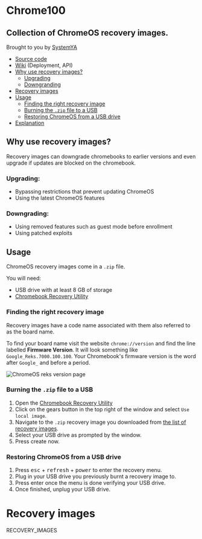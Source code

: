 # Chrome100

## Collection of ChromeOS recovery images.

Brought to you by [SystemYA](https://github.com/sysce)

- [Source code](https://github.com/sysce/chrome100)
- [Wiki](https://github.com/sysce/chrome100/wiki) (Deployment, API)
- [Why use recovery images?](#why-use-recovery-images)
  - [Upgrading](#upgrading)
  - [Downgranding](#downgrading)
- [Recovery images](#recovery-images)
- [Usage](#usage)
  - [Finding the right recovery image](#finding-the-right-recovery-image)
  - [Burning the `.zip` file to a USB](#burning-the-zip-file-to-a-usb)
  - [Restoring ChromeOS from a USB drive](#restoring-chromeos-from-a-usb-drive)
- [Explanation](#explanation)

## Why use recovery images?

Recovery images can downgrade chromebooks to earlier versions and even upgrade if updates are blocked on the chromebook.

### Upgrading:

- Bypassing restrictions that prevent updating ChromeOS
- Using the latest ChromeOS features

### Downgrading:

- Using removed features such as guest mode before enrollment
- Using patched exploits

## Usage

ChromeOS recovery images come in a `.zip` file.

You will need:

- USB drive with at least 8 GB of storage
- [Chromebook Recovery Utility](https://chrome.google.com/webstore/detail/chromebook-recovery-utili/pocpnlppkickgojjlmhdmidojbmbodfm)

### Finding the right recovery image

Recovery images have a code name associated with them also referred to as the board name.

To find your board name visit the website `chrome://version` and find the line labelled **Firmware Version**. It will look something like `Google_Reks.7000.100.100`. Your Chromebook's firmware version is the word after `Google_` and before a period.

![ChromeOS reks version page](https://chrome100.dev/version.png)

### Burning the `.zip` file to a USB

1. Open the [Chromebook Recovery Utility](https://chrome.google.com/webstore/detail/chromebook-recovery-utili/pocpnlppkickgojjlmhdmidojbmbodfm)
2. Click on the gears button in the top right of the window and select `Use local image`.
3. Navigate to the `.zip` recovery image you downloaded from [the list of recovery images](#recovery-images).
4. Select your USB drive as prompted by the window.
5. Press create now.

### Restoring ChromeOS from a USB drive

1. Press <kbd>esc</kbd> + <kbd>refresh</kbd> + <kbd>power</kbd> to enter the recovery menu.
2. Plug in your USB drive you previously burnt a recovery image to.
3. Press enter once the menu is done verifying your USB drive.
4. Once finished, unplug your USB drive.

# Recovery images

RECOVERY_IMAGES
